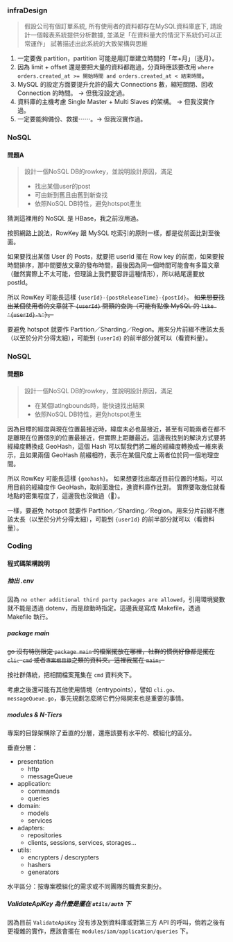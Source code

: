### infraDesign

> 假設公司有個訂單系統, 所有使用者的資料都存在MySQL資料庫底下, 請設計一個報表系統提供分析數據, 
> 並滿足「在資料量大的情況下系統仍可以正常運作」
> 試著描述出此系統的大致架構與思維

1. 一定要做 partition，partition 可能是用訂單建立時間的「年+月」（逐月）。
2. 因為 limit + offset 還是要把大量的資料都跑過，分頁時應該要改用 `where orders.created_at >= 開始時間 and orders.created_at < 結束時間`。
3. MySQL 的設定方面要提升允許的最大 Connections 數，縮短關閉、回收 Connection 的時間。 -> 但我沒設定過。
4. 資料庫的主機考慮 Single Master + Multi Slaves 的架構。 -> 但我沒實作過。
5. 一定要能夠備份、救援⋯⋯。-> 但我沒實作過。

### NoSQL
#### 問題A

> 設計一個NoSQL DB的rowkey，並說明設計原因，滿足
>   - 找出某個user的post
>   - 可由新到舊且由舊到新查找
>   - 依照NoSQL DB特性，避免hotspot產生

猜測這裡用的 NoSQL 是 HBase，我之前沒用過。

按照網路上說法，RowKey 跟 MySQL 吃索引的原則一樣，都是從前面比對至後面。

如果要找出某個 User 的 Posts，就要把 userId 擺在 Row key 的前面，如果要按時間排序，那中間要放文章的發布時間，最後因為同一個時間可能會有多篇文章（雖然實際上不太可能，但理論上我們要容許這種情形），所以結尾還要放 postId。

所以 RowKey 可能長這樣 `{userId}-{postReleaseTime}-{postId}`。
~~如果想要找出某個使用者的文章就下 `{userId}` 開頭的查詢（可能有點像 MySQL 的 `like '{userId}-%'`）。~~

要避免 hotspot 就要作 Partition／Sharding／Region。用來分片前綴不應該太長（以至於分片分得太細），可能到 `{userId}` 的前半部分就可以（看資料量）。

### NoSQL
#### 問題B

> 設計一個NoSQL DB的rowkey，並說明設計原因，滿足
>   - 在某個latlngbounds時，能快速找出結果
>   - 依照NoSQL DB特性，避免hotspot產生

因為目標的經度與現在位置最接近時，緯度未必也最接近，甚至有可能兩者在都不是離現在位置個別的位置最接近，但實際上距離最近。這邊我找到的解決方式要將經緯度轉換成 GeoHash，這個 Hash 可以幫我們將二維的經緯度轉換成一維來表示，且如果兩個 GeoHash 前綴相符，表示在某個尺度上兩者位於同一個地理空間。

所以 RowKey 可能長這樣 `{geohash}`。
如果想要找出鄰近目前位置的地點，可以用目前的經緯度作 GeoHash，取前面幾位，進資料庫作比對。
實際要取幾位就看地點的密集程度了，這邊我也沒做過（🥲）。

一樣，要避免 hotspot 就要作 Partition／Sharding／Region。用來分片前綴不應該太長（以至於分片分得太細），可能到 `{userId}` 的前半部分就可以（看資料量）。


### Coding
#### 程式碼架構說明

##### 抽出 .env
因為 `no other additional third party packages are allowed`，引用環境變數就不能是透過 dotenv，而是啟動時指定。這邊我是寫成 Makefile，透過 Makefile 執行。

##### package main
~~go 沒有特別限定 `package main` 的檔案擺放在哪裡，社群的慣例好像都是擺在 `cli`、`cmd` 或者`專案根目錄`之類的資料夾。這裡我擺在 `main`。~~

按社群傳統，把相關檔案蒐集在 `cmd` 資料夾下。

考慮之後還可能有其他使用情境（entrypoints），譬如 `cli.go`、`messageQueue.go`，事先規劃怎麼將它們分隔開來也是重要的事情。

##### modules & N-Tiers
專案的目錄架構除了垂直的分層，還應該要有水平的、模組化的區分。

垂直分層：
- presentation
    - http
    - messageQueue
- application:
    - commands
    - queries
- domain:
    - models
    - services
- adapters:
    - repositories
    - clients, sessions, services, storages...
- utils: 
    - encrypters / descrypters
    - hashers
    - generators

水平區分：按專案模組化的需求或不同團隊的職責來劃分。

##### ValidateApiKey 為什麼是擺在 `utils/auth` 下
因為目前 `ValidateApiKey` 沒有涉及到資料庫或對第三方 API 的呼叫，倘若之後有更複雜的實作，應該會擺在 `modules/iam/application/queries` 下。